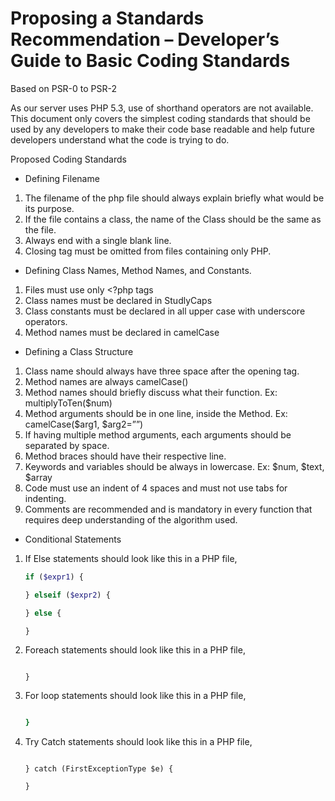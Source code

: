 # Proposing a Standards Recommendation – Developer’s Guide to Basic Coding Standards
Based on PSR-0 to PSR-2

As our server uses PHP 5.3, use of shorthand operators are not available. This document only covers the simplest coding standards that should be used by any developers to make their code base readable and help future developers understand what the code is trying to do.

Proposed Coding Standards

- Defining Filename
1.	The filename of the php file should always explain briefly what would be its purpose.
2.	If the file contains a class, the name of the Class should be the same as the file.
3.	Always end with a single blank line.
4.	Closing tag must be omitted from files containing only PHP.

- Defining Class Names, Method Names, and Constants.
1.	Files must use only <?php tags
2.	Class names must be declared in StudlyCaps
3.	Class constants must be declared in all upper case with underscore operators.
4.	Method names must be declared in camelCase

- Defining a Class Structure
1.	Class name should always have three space after the opening tag.
2.	Method names are always camelCase()
3.	Method names should briefly discuss what their function. Ex: multiplyToTen($num)
4.	Method arguments should be in one line, inside the Method. Ex: camelCase($arg1, $arg2=””)
5.	If having multiple method arguments, each arguments should be separated by space.
6.	Method braces should have their respective line.
7.	Keywords and variables should be always in lowercase. Ex: $num, $text, $array
8.	Code must use an indent of 4 spaces and must not use tabs for indenting.
9.	Comments are recommended and is mandatory in every function that requires deep understanding of the algorithm used.

- Conditional Statements
1.	If Else statements should look like this in a PHP file,

    ```php
    if ($expr1) {
    
    } elseif ($expr2) {
    
    } else {
    
    }

2.	Foreach statements should look like this in a PHP file,

    ```foreach ($array as $key => $value) {
    
    }

3.	For loop statements should look like this in a PHP file,

    ```for ($i = 0; $i < 10; $i++) {
    
    }

4.	Try Catch statements should look like this in a PHP file,

    ```try {

    } catch (FirstExceptionType $e) {
    
    }

